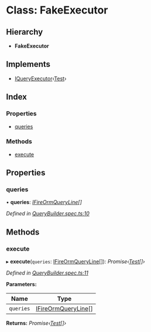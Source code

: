 
# Class: FakeExecutor

## Hierarchy

* **FakeExecutor**

## Implements

* [IQueryExecutor](../interfaces/iqueryexecutor.md)‹[Test](test.md)›

## Index

### Properties

* [queries](fakeexecutor.md#queries)

### Methods

* [execute](fakeexecutor.md#execute)

## Properties

###  queries

• **queries**: *[IFireOrmQueryLine](../interfaces/ifireormqueryline.md)[]*

*Defined in [QueryBuilder.spec.ts:10](https://github.com/wovalle/fireorm/blob/5547513/src/QueryBuilder.spec.ts#L10)*

## Methods

###  execute

▸ **execute**(`queries`: [IFireOrmQueryLine](../interfaces/ifireormqueryline.md)[]): *Promise‹[Test](test.md)[]›*

*Defined in [QueryBuilder.spec.ts:11](https://github.com/wovalle/fireorm/blob/5547513/src/QueryBuilder.spec.ts#L11)*

**Parameters:**

Name | Type |
------ | ------ |
`queries` | [IFireOrmQueryLine](../interfaces/ifireormqueryline.md)[] |

**Returns:** *Promise‹[Test](test.md)[]›*
